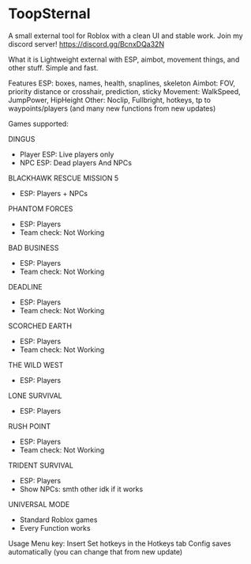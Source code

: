 # ToopSternal
A small external tool for Roblox with a clean UI and stable work.
Join my discord server! https://discord.gg/BcnxDQa32N

What it is
Lightweight external with ESP, aimbot, movement things, and other stuff. Simple and fast.

Features
ESP: boxes, names, health, snaplines, skeleton
Aimbot: FOV, priority distance or crosshair, prediction, sticky
Movement: WalkSpeed, JumpPower, HipHeight
Other: Noclip, Fullbright, hotkeys, tp to waypoints/players
(and many new functions from new updates) 

Games supported: 

DINGUS
   - Player ESP: Live players only
   - NPC ESP: Dead players And NPCs

BLACKHAWK RESCUE MISSION 5  
   - ESP: Players + NPCs

PHANTOM FORCES
   - ESP: Players
   - Team check: Not Working

BAD BUSINESS
   - ESP: Players  
   - Team check: Not Working

DEADLINE
   - ESP: Players
   - Team check: Not Working

SCORCHED EARTH
   - ESP: Players
   - Team check: Not Working

THE WILD WEST
   - ESP: Players
   
LONE SURVIVAL
   - ESP: Players
   
RUSH POINT
   - ESP: Players
   - Team check: Not Working

TRIDENT SURVIVAL
   - ESP: Players
   - Show NPCs: smth other idk if it works
   
UNIVERSAL MODE
   - Standard Roblox games
   - Every Function works

Usage
Menu key: Insert
Set hotkeys in the Hotkeys tab
Config saves automatically (you can change that from new update)
